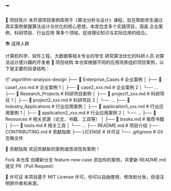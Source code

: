 # -
🎯 项目简介
本开源项目案例库用于《算法分析与设计》课程，旨在帮助学生通过真实案例掌握算法设计与优化的核心思想。本库包含多个实践项目，涵盖 企业案例、科研项目、行业应用 等多个领域，促进理论知识与实际应用的结合。

📚 适用人群

计算机科学、软件工程、大数据等相关专业的学生
研究算法优化的科研人员
对算法设计感兴趣的开发者
📂 项目结构
本仓库根据不同的应用场景组织项目案例，以下是主要的目录结构：

📦 algorithm-analysis-design
 ├── 📁 Enterprise_Cases        # 企业案例
 │   ├── 📄 case1_xxx.md       # 企业案例 1
 │   ├── 📄 case2_xxx.md       # 企业案例 2
 │   └── ...
 ├── 📁 Research_Projects       # 科研项目案例
 │   ├── 📄 project1_xxx.md    # 科研项目 1
 │   ├── 📄 project2_xxx.md    # 科研项目 2
 │   └── ...
 ├── 📁 Industry_Applications   # 行业应用案例
 │   ├── 📄 application1_xxx.md # 行业应用案例 1
 │   ├── 📄 application2_xxx.md # 行业应用案例 2
 │   └── ...
 ├── 📁 Resources               # 相关资源（论文、书籍、工具等）
 │   ├── 📄 books.md           # 推荐书籍
 │   ├── 📄 tools.md           # 相关工具
 │   └── ...
 ├── README.md                  # 项目介绍
 ├── CONTRIBUTING.md             # 贡献指南
 ├── LICENSE                     # 许可证
 └── .gitignore                  # Git 忽略文件

 🎯 贡献指南
欢迎贡献新的案例或改进现有案例！

Fork 本仓库
创建新分支 feature-new-case
添加你的案例，并更新 README.md
提交 PR（Pull Request）

📄 许可证
本项目基于 MIT License 许可，你可以自由使用、修改和分发，但请注明原作者和来源。
